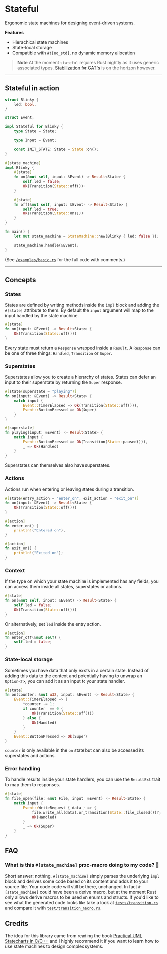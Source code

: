 # Stateful

Ergonomic state machines for designing event-driven systems.

**Features**

- Hierachical state machines
- State-local storage
- Compatible with `#![no_std]`, no dynamic memory allocation

> **Note**
> At the moment `stateful` requires Rust nightly as it uses generic associated types. 
> [Stabilization for GAT's](https://github.com/rust-lang/rust/pull/96709) is on the 
> horizon however.

---

## Stateful in action

```rust
struct Blinky {
    led: bool,
}

struct Event;

impl Stateful for Blinky {
    type State = State;

    type Input = Event;

    const INIT_STATE: State = State::on();
}

#[state_machine]
impl Blinky {
    #[state]
    fn on(&mut self, input: &Event) -> Result<State> {
        self.led = false;
        Ok(Transition(State::off()))
    }

    #[state]
    fn off(&mut self, input: &Event) -> Result<State> {
        self.led = true;
        Ok(Transition(State::on()))
    }
}

fn main() {
    let mut state_machine = StateMachine::new(Blinky { led: false });

    state_machine.handle(&Event);
}
```
(See [`/examples/basic.rs`](examples/basic.rs) for the full code with comments.)

---

## Concepts

### States

States are defined by writing methods inside the `impl` block and adding the `#[state]` attribute to them. By default the `input` argument will map to the input handled by the state machine.

```rust
#[state]
fn on(input: &Event) -> Result<State> {
    Ok(Transition(State::off()))
}
```

Every state must return a `Response` wrapped inside a `Result`. A `Response` can be one of three things: `Handled`, `Transition` or `Super`.


### Superstates

Superstates allow you to create a hierarchy of states. States can defer an input to their superstate by returning the `Super` response.

```rust
#[state(superstate = "playing")]
fn on(input: &Event) -> Result<State> {
    match input {
        Event::TimerElapsed => Ok(Transition(State::off())),
        Event::ButtonPressed => Ok(Super)
    }
}

#[superstate]
fn playing(input: &Event) -> Result<State> {
    match input {
        Event::ButtonPressed => Ok(Transition(State::paused())),
        _ => Ok(Handled)
    }
}
```

Superstates can themselves also have superstates.

### Actions

Actions run when entering or leaving states during a transition.

```rust
#[state(entry_action = "enter_on", exit_action = "exit_on")]
fn on(input: &Event) -> Result<State> {
    Ok(Transition(State::off()))
}

#[action]
fn enter_on() {
    println!("Entered on");
}

#[action]
fn exit_on() {
    println!("Exited on");
}
```

### Context

If the type on which your state machine is implemented has any fields, you can access them inside all states, superstates or actions.

```rust
#[state]
fn on(&mut self, input: &Event) -> Result<State> {
    self.led = false;
    Ok(Transition(State::off()))
}
```

Or alternatively, set `led` inside the entry action.

```rust
#[action]
fn enter_off(&mut self) {
    self.led = false;
}
```

### State-local storage

Sometimes you have data that only exists in a certain state. Instead of adding this data to the context and potentially having to unwrap an `Option<T>`, you can add it as an input to your state handler.

```rust
#[state]
fn on(counter: &mut u32, input: &Event) -> Result<State> {
    Event::TimerElapsed => {
        *counter -= 1;
        if counter  == 0 {
            Ok(Transition(State::off()))
        } else {
            Ok(Handled)
        }
    }
    Event::ButtonPressed => Ok(Super)
}
```

`counter` is only available in the `on` state but can also be accessed its superstates and actions.

### Error handling

To handle results inside your state handlers, you can use the `ResultExt` trait to map them to responses.

```rust
#[state]
fn file_open(file: &mut File, input: &Event) -> Result<State> {
    match input {
        Event::WriteRequest { data } => {
            file.write_all(data).or_transition(State::file_closed())?;
            Ok(Handled)
        }
        _ => Ok(Super)
    }
}
```


## FAQ

### **What is this `#[state_machine]` proc-macro doing to my code? 🤨**

Short answer: nothing. `#[state_machine]` simply parses the underlying `impl` block and derives some code based on its content and adds it to your source file. Your code code will still be there, unchanged. In fact `#[state_machine]` could have been a derive macro, but at the moment Rust only allows derive macros to be used on enums and structs. If you'd like to see what the generated code looks like take a look at [`tests/transition.rs`](./tests/transition.rs) and compare it with [`test/transition_macro.rs`](./tests/transition_macro.rs).

## Credits

The idea for this library came from reading the book [Practical UML Statecharts in C/C++](https://www.state-machine.com/doc/PSiCC2.pdf) and I highly recommend it if you want to learn how to use state machines to design complex systems.

